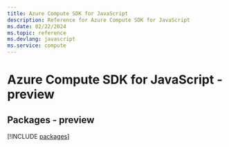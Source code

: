 ```yaml
---
title: Azure Compute SDK for JavaScript
description: Reference for Azure Compute SDK for JavaScript
ms.date: 02/22/2024
ms.topic: reference
ms.devlang: javascript
ms.service: compute
---
```

# Azure Compute SDK for JavaScript - preview
## Packages - preview
[!INCLUDE [packages](compute-index.md)]